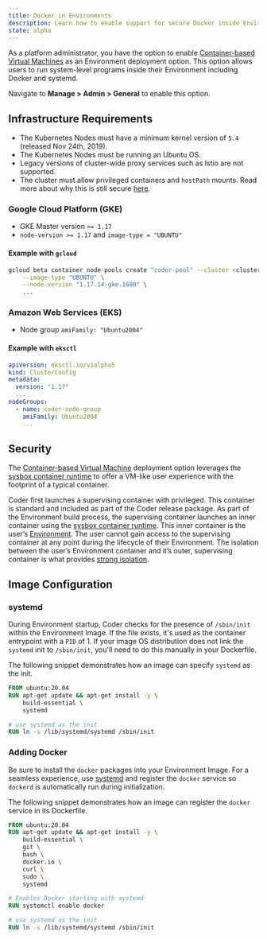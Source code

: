 ```yaml
---
title: Docker in Environments
description: Learn how to enable support for secure Docker inside Environments. 
state: alpha
---
```


As a platform administrator, you have the option to enable
[Container-based Virtual Machines](../../environments/cvms.md) as an Environment
deployment option. This option allows users to run system-level
programs inside their Environment including Docker and systemd.

Navigate to **Manage > Admin > General** to enable this option.

## Infrastructure Requirements

- The Kubernetes Nodes must have a minimum kernel version of `5.4`
(released Nov 24th, 2019).
- The Kubernetes Nodes must be running an Ubuntu OS.
- Legacy versions of cluster-wide proxy services such as Istio are not
supported.
- The cluster must allow privileged containers and `hostPath` mounts. Read more
about why this is still secure [here](#security).

### Google Cloud Platform (GKE)

- GKE Master version `>= 1.17`
- `node-version >= 1.17` and `image-type = "UBUNTU"`

#### Example with `gcloud`

```bash
gcloud beta container node-pools create "coder-pool" --cluster <cluster> \
    --image-type "UBUNTU" \
    --node-version "1.17.14-gke.1600" \
    ...
```

### Amazon Web Services (EKS)

- Node group `amiFamily: "Ubuntu2004"`

#### Example with `eksctl`

```yaml
apiVersion: eksctl.io/v1alpha5
kind: ClusterConfig
metadata:
  version: "1.17"
  ...
nodeGroups:
  - name: coder-node-group
    amiFamily: Ubuntu2004
    ...
```

## Security

The [Container-based Virtual Machine](../../environments/cvms.md) deployment
option leverages the [sysbox container runtime](https://github.com/nestybox/sysbox)
to offer a VM-like user experience with the footprint of a typical container.

Coder first launches a supervising container with privileged. This container is
standard and included as part of the Coder release package. As part of the
Environment build process, the supervising container launches an inner container
using the [sysbox container runtime](https://github.com/nestybox/sysbox).
This inner container is the user’s [Environment](../../environments/index.md).
The user cannot gain access to the supervising container at any point during the
lifecycle of their Environment. The isolation between the user’s Environment
container and it’s outer, supervising container is what provides
[strong isolation](https://github.com/nestybox/sysbox/blob/master/docs/user-guide/security.md).

## Image Configuration

### systemd

During Environment startup, Coder checks for the presence of `/sbin/init` within
the Environment Image. If the file exists, it's used as the container entrypoint
with a `PID` of 1. If your image OS distribution does not link the `systemd`
init to `/sbin/init`, you'll need to do this manually in your Dockerfile.

The following snippet demonstrates how an image can specify `systemd` as the
init.

```Dockerfile
FROM ubuntu:20.04
RUN apt-get update && apt-get install -y \
    build-essential \
    systemd

# use systemd as the init
RUN ln -s /lib/systemd/systemd /sbin/init
```

### Adding Docker

Be sure to install the `docker` packages into your Environment Image. For a
seamless experience, use [systemd](#systemd) and register the `docker` service
so `dockerd` is automatically run during initialization.

The following snippet demonstrates how an image can register the `docker`
service in its Dockerfile.

```Dockerfile
FROM ubuntu:20.04
RUN apt-get update && apt-get install -y \
    build-essential \
    git \
    bash \
    docker.io \
    curl \
    sudo \
    systemd

# Enables Docker starting with systemd
RUN systemctl enable docker

# use systemd as the init
RUN ln -s /lib/systemd/systemd /sbin/init
```

